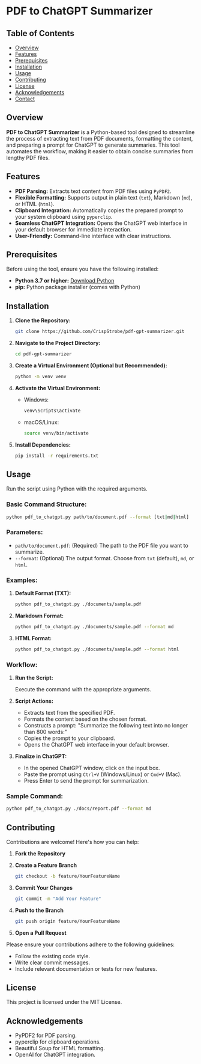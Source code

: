 
# PDF to ChatGPT Summarizer

## Table of Contents

- [Overview](#overview)
- [Features](#features)
- [Prerequisites](#prerequisites)
- [Installation](#installation)
- [Usage](#usage)
- [Contributing](#contributing)
- [License](#license)
- [Acknowledgements](#acknowledgements)
- [Contact](#contact)

## Overview

**PDF to ChatGPT Summarizer** is a Python-based tool designed to streamline the process of extracting text from PDF documents, formatting the content, and preparing a prompt for ChatGPT to generate summaries. This tool automates the workflow, making it easier to obtain concise summaries from lengthy PDF files.

## Features

- **PDF Parsing:** Extracts text content from PDF files using `PyPDF2`.
- **Flexible Formatting:** Supports output in plain text (`txt`), Markdown (`md`), or HTML (`html`).
- **Clipboard Integration:** Automatically copies the prepared prompt to your system clipboard using `pyperclip`.
- **Seamless ChatGPT Integration:** Opens the ChatGPT web interface in your default browser for immediate interaction.
- **User-Friendly:** Command-line interface with clear instructions.

## Prerequisites

Before using the tool, ensure you have the following installed:

- **Python 3.7 or higher:** [Download Python](https://www.python.org/downloads/)
- **pip:** Python package installer (comes with Python)

## Installation

1. **Clone the Repository:**

   ```bash
   git clone https://github.com/CrispStrobe/pdf-gpt-summarizer.git
   ```

2. **Navigate to the Project Directory:**

   ```bash
   cd pdf-gpt-summarizer
   ```

3. **Create a Virtual Environment (Optional but Recommended):**

   ```bash
   python -m venv venv
   ```

4. **Activate the Virtual Environment:**

   - Windows:
     ```bash
     venv\Scripts\activate
     ```
   - macOS/Linux:
     ```bash
     source venv/bin/activate
     ```

5. **Install Dependencies:**

   ```bash
   pip install -r requirements.txt
   ```

## Usage

Run the script using Python with the required arguments.

### Basic Command Structure:

```bash
python pdf_to_chatgpt.py path/to/document.pdf --format [txt|md|html]
```

### Parameters:

- `path/to/document.pdf`: (Required) The path to the PDF file you want to summarize.
- `--format`: (Optional) The output format. Choose from `txt` (default), `md`, or `html`.

### Examples:

1. **Default Format (TXT):**

   ```bash
   python pdf_to_chatgpt.py ./documents/sample.pdf
   ```

2. **Markdown Format:**

   ```bash
   python pdf_to_chatgpt.py ./documents/sample.pdf --format md
   ```

3. **HTML Format:**

   ```bash
   python pdf_to_chatgpt.py ./documents/sample.pdf --format html
   ```

### Workflow:

1. **Run the Script:**

   Execute the command with the appropriate arguments.

2. **Script Actions:**

   - Extracts text from the specified PDF.
   - Formats the content based on the chosen format.
   - Constructs a prompt: "Summarize the following text into no longer than 800 words:"
   - Copies the prompt to your clipboard.
   - Opens the ChatGPT web interface in your default browser.

3. **Finalize in ChatGPT:**

   - In the opened ChatGPT window, click on the input box.
   - Paste the prompt using `Ctrl+V` (Windows/Linux) or `Cmd+V` (Mac).
   - Press Enter to send the prompt for summarization.

### Sample Command:

```bash
python pdf_to_chatgpt.py ./docs/report.pdf --format md
```

## Contributing

Contributions are welcome! Here's how you can help:

1. **Fork the Repository**

2. **Create a Feature Branch**

   ```bash
   git checkout -b feature/YourFeatureName
   ```

3. **Commit Your Changes**

   ```bash
   git commit -m "Add Your Feature"
   ```

4. **Push to the Branch**

   ```bash
   git push origin feature/YourFeatureName
   ```

5. **Open a Pull Request**

Please ensure your contributions adhere to the following guidelines:

- Follow the existing code style.
- Write clear commit messages.
- Include relevant documentation or tests for new features.

## License

This project is licensed under the MIT License.

## Acknowledgements

- PyPDF2 for PDF parsing.
- pyperclip for clipboard operations.
- Beautiful Soup for HTML formatting.
- OpenAI for ChatGPT integration.

